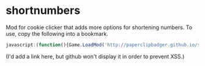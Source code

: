 # shortnumbers

Mod for cookie clicker that adds more options for shortening numbers. To use, copy the following into a bookmark.

```javascript
javascript:(function(){Game.LoadMod('http://paperclipbadger.github.io/shortnumbers/shortnumbers.js');})();
```

(I'd add a link here, but github won't display it in order to prevent XSS.)
